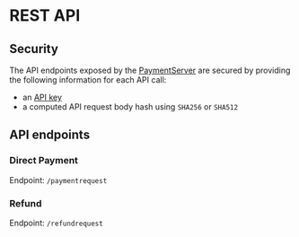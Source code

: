 REST API
========

## Security
The API endpoints exposed by the [PaymentServer](readme.md) are secured by providing the following information for each API call:
- an [API key](api-key.md)
- a computed API request body hash using `SHA256` or `SHA512`

## API endpoints

### Direct Payment

Endpoint: `/paymentrequest`

### Refund

Endpoint: `/refundrequest`
